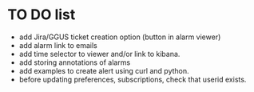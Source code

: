 # TO DO list

* add Jira/GGUS ticket creation option (button in alarm viewer)
* add alarm link to emails
* add time selector to viewer and/or link to kibana.
* add storing annotations of alarms
* add examples to create alert using curl and python.
* before updating preferences, subscriptions, check that userid exists.